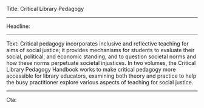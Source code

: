 Title: Critical Library Pedagogy

----

Headline: 

----

Text: Critical pedagogy incorporates inclusive and reflective teaching for aims of social justice; it provides mechanisms for students to evaluate their social, political, and economic standing, and to question societal norms and how these norms perpetuate societal injustices. In two volumes, the Critical Library Pedagogy Handbook works to make critical pedagogy more accessible for library educators, examining both theory and practice to help the busy practitioner explore various aspects of teaching for social justice.

----

Cta: 